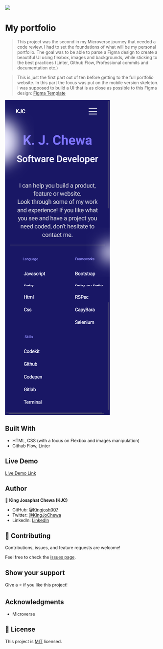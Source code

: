 ![](https://img.shields.io/badge/Microverse-blueviolet)

# My portfolio

> This project was the second in my Microverse journey that needed a code review. I had to set the foundations of what will be my personal portfolio. The goal was to be able to parse a Figma design to create a beautiful UI using flexbox, images and backgrounds, while sticking to the best practices (Linter, Github Flow, Professional commits and documentation etc.)

> This is just the first part out of ten before getting to the full portfolio website. In this part the focus was put on the mobile version skeleton. I was supposed to build a UI that is as close as possible to this Figma design: [Figma Template](https://www.figma.com/file/l7SqJ3ZfkAKih9sFxvWSR4/Microverse-Student-Project-1?node-id=23%3A10)

![screenshot](./app_screenshot.png)



## Built With

- HTML, CSS (with a focus on Flexbox and images manipulation)
- Github Flow, Linter

## Live Demo

[Live Demo Link](https://livedemo.com)


## Author

👤 **King Josaphat Chewa (KJC)**

- GitHub: [@Kingjosh007](https://github.com/Kingjosh007)
- Twitter: [@KingJoChewa](https://twitter.com/KingJoChewa)
- LinkedIn: [LinkedIn](https://www.linkedin.com/in/king-josaphat-chewa-aa154011b/)


## 🤝 Contributing

Contributions, issues, and feature requests are welcome!

Feel free to check the [issues page](../../issues/).

## Show your support

Give a ⭐️ if you like this project!

## Acknowledgments

- Microverse

## 📝 License

This project is [MIT](./MIT.md) licensed.
